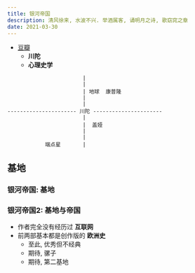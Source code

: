 ```yaml
---
title: 银河帝国
description: 清风徐来, 水波不兴. 举酒属客, 诵明月之诗, 歌窈窕之章
date: 2021-03-30
---
```


* [豆瓣](https://book.douban.com/series/11237)
  - **川陀**
  - **心理史学**

```
                        |
                        |
                        | 地球  康普隆
                        |
                        |
---------------------- 川陀 ----------------------
                        |
                        |  盖娅
                        |
                        |
            端点星       |
```

## 基地

### 银河帝国: 基地
### 银河帝国2: 基地与帝国

* 作者完全没有经历过 **互联网**
* 前两部基本都是创作版的 **欧洲史**
  - 至此, 优秀但不经典
  - 期待, 骡子
  - 期待, 第二基地
